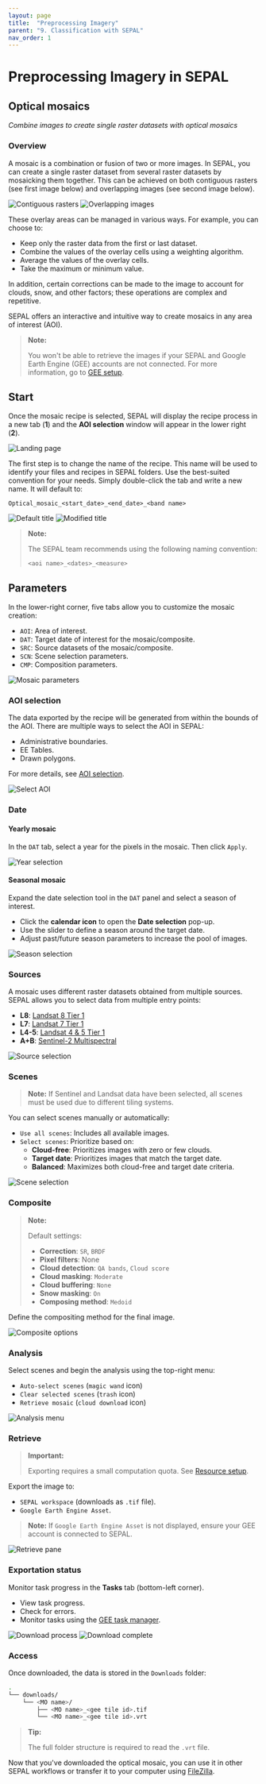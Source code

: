 ```yaml
---
layout: page
title:  "Preprocessing Imagery"
parent: "9. Classification with SEPAL"
nav_order: 1
---
```


# Preprocessing Imagery in SEPAL

## Optical mosaics
*Combine images to create single raster datasets with optical mosaics*

### Overview

A mosaic is a combination or fusion of two or more images. In SEPAL, you can create a single raster dataset from several raster datasets by mosaicking them together.
This can be achieved on both contiguous rasters (see first image below) and overlapping images (see second image below).

![Contiguous rasters](../_images/cookbook/optical_mosaic/mosaic_contiguous.gif)
![Overlapping images](../_images/cookbook/optical_mosaic/mosaic_overlay.png)

These overlay areas can be managed in various ways. For example, you can choose to:

- Keep only the raster data from the first or last dataset.
- Combine the values of the overlay cells using a weighting algorithm.
- Average the values of the overlay cells.
- Take the maximum or minimum value.

In addition, certain corrections can be made to the image to account for clouds, snow, and other factors; these operations are complex and repetitive.

SEPAL offers an interactive and intuitive way to create mosaics in any area of interest (AOI).

> **Note:**
>
> You won't be able to retrieve the images if your SEPAL and Google Earth Engine (GEE) accounts are not connected. For more information, go to [GEE setup](../setup/gee).

## Start

Once the mosaic recipe is selected, SEPAL will display the recipe process in a new tab (**1**) and the **AOI selection** window will appear in the lower right (**2**).

![Landing page](../_images/cookbook/optical_mosaic/landing.png)

The first step is to change the name of the recipe. This name will be used to identify your files and recipes in SEPAL folders. Use the best-suited convention for your needs. Simply double-click the tab and write a new name. It will default to:

```code
Optical_mosaic_<start_date>_<end_date>_<band name>
```

![Default title](../_images/cookbook/optical_mosaic/default_title.png)
![Modified title](../_images/cookbook/optical_mosaic/modified_title.png)

> **Note:**
>
> The SEPAL team recommends using the following naming convention:
>
> ```code
> <aoi name>_<dates>_<measure>
> ```

## Parameters

In the lower-right corner, five tabs allow you to customize the mosaic creation:

- `AOI`: Area of interest.
- `DAT`: Target date of interest for the mosaic/composite.
- `SRC`: Source datasets of the mosaic/composite.
- `SCN`: Scene selection parameters.
- `CMP`: Composition parameters.

![Mosaic parameters](../_images/cookbook/optical_mosaic/no_parameters.png)

### AOI selection

The data exported by the recipe will be generated from within the bounds of the AOI. There are multiple ways to select the AOI in SEPAL:

- Administrative boundaries.
- EE Tables.
- Drawn polygons.

For more details, see [AOI selection](../feature/aoi_selector).

![Select AOI](../_images/cookbook/optical_mosaic/aoi.png)

### Date

#### Yearly mosaic

In the `DAT` tab, select a year for the pixels in the mosaic. Then click `Apply`.

![Year selection](../_images/cookbook/optical_mosaic/select_year.png)

#### Seasonal mosaic

Expand the date selection tool in the `DAT` panel and select a season of interest.

- Click the **calendar icon** to open the **Date selection** pop-up.
- Use the slider to define a season around the target date.
- Adjust past/future season parameters to increase the pool of images.

![Season selection](../_images/cookbook/optical_mosaic/select_season.png)

### Sources

A mosaic uses different raster datasets obtained from multiple sources. SEPAL allows you to select data from multiple entry points:

- **L8**: [Landsat 8 Tier 1](https://developers.google.com/earth-engine/datasets/catalog/LANDSAT_LC08_C01_T1)
- **L7**: [Landsat 7 Tier 1](https://developers.google.com/earth-engine/datasets/catalog/LANDSAT_LE07_C01_T1)
- **L4-5**: [Landsat 4 & 5 Tier 1](https://developers.google.com/earth-engine/datasets/catalog/LANDSAT_LT04_C01_T1)
- **A+B**: [Sentinel-2 Multispectral](https://developers.google.com/earth-engine/datasets/catalog/COPERNICUS_S2)

![Source selection](../_images/cookbook/optical_mosaic/select_source.png)

### Scenes

> **Note:** If Sentinel and Landsat data have been selected, all scenes must be used due to different tiling systems.

You can select scenes manually or automatically:

- `Use all scenes`: Includes all available images.
- `Select scenes`: Prioritize based on:
  - **Cloud-free**: Prioritizes images with zero or few clouds.
  - **Target date**: Prioritizes images that match the target date.
  - **Balanced**: Maximizes both cloud-free and target date criteria.

![Scene selection](../_images/cookbook/optical_mosaic/scene_method.png)

### Composite

> **Note:**
>
> Default settings:
>
> - **Correction**: `SR`, `BRDF`
> - **Pixel filters**: None
> - **Cloud detection**: `QA bands`, `Cloud score`
> - **Cloud masking**: `Moderate`
> - **Cloud buffering**: `None`
> - **Snow masking**: `On`
> - **Composing method**: `Medoid`

Define the compositing method for the final image.

![Composite options](../_images/cookbook/optical_mosaic/composite_options.png)

### Analysis

Select scenes and begin the analysis using the top-right menu:

- `Auto-select scenes` (`magic wand` icon)
- `Clear selected scenes` (`trash` icon)
- `Retrieve mosaic` (`cloud download` icon)

![Analysis menu](../_images/cookbook/optical_mosaic/analysis.png)

### Retrieve

> **Important:**
>
> Exporting requires a small computation quota. See [Resource setup](../setup/resource).

Export the image to:

- `SEPAL workspace` (downloads as `.tif` file).
- `Google Earth Engine Asset`.

> **Note:** If `Google Earth Engine Asset` is not displayed, ensure your GEE account is connected to SEPAL.

![Retrieve pane](../_images/cookbook/optical_mosaic/retrieve.png)

### Exportation status

Monitor task progress in the **Tasks** tab (bottom-left corner).

- View task progress.
- Check for errors.
- Monitor tasks using the [GEE task manager](https://code.earthengine.google.com/tasks).

![Download process](../_images/cookbook/time_series/download.png)
![Download complete](../_images/cookbook/time_series/download_complete.png)

### Access

Once downloaded, the data is stored in the `Downloads` folder:

```bash
.
└── downloads/
    └── <MO name>/
        ├── <MO name>_<gee tile id>.tif
        └── <MO name>_<gee tile id>.vrt
```

> **Tip:**
>
> The full folder structure is required to read the `.vrt` file.

Now that you've downloaded the optical mosaic, you can use it in other SEPAL workflows or transfer it to your computer using [FileZilla](../setup.filezilla.html).
